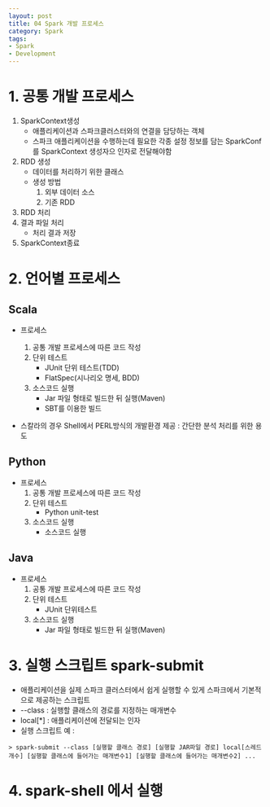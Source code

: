 ```yaml
---
layout: post
title: 04 Spark 개발 프로세스
category: Spark
tags:
- Spark
- Development
---
```

# 1. 공통 개발 프로세스
1. SparkContext생성
    - 애플리케이션과 스파크클러스터와의 연결을 담당하는 객체
    - 스파크 애플리케이션을 수행하는데 필요한 각종 설정 정보를 담는 SparkConf를 SparkContext 생성자으 인자로 전달해야함
2. RDD 생성
    - 데이터를 처리하기 위한 클래스
    - 생성 방법
        1. 외부 데이터 소스
        2. 기존 RDD
3. RDD 처리
4. 결과 파일 처리
    - 처리 결과 저장
5. SparkContext종료

# 2. 언어별 프로세스
## Scala
* 프로세스
    1. 공통 개발 프로세스에 따른 코드 작성
    2. 단위 테스트
        - JUnit 단위 테스트(TDD)
        - FlatSpec(시나리오 명세, BDD)
    3. 소스코드 실행
        - Jar 파일 형태로 빌드한 뒤 실행(Maven)
        - SBT를 이용한 빌드
        
* 스칼라의 경우 Shell에서 PERL방식의 개발환경 제공 : 간단한 분석 처리를 위한 용도
    
## Python
* 프로세스
    1. 공통 개발 프로세스에 따른 코드 작성
    2. 단위 테스트
        - Python unit-test
    3. 소스코드 실행
        - 소스코드 실행

## Java
* 프로세스
    1. 공통 개발 프로세스에 따른 코드 작성
    2. 단위 테스트
        - JUnit 단위테스트
    3. 소스코드 실행
        - Jar 파일 형태로 빌드한 뒤 실행(Maven)
        
 # 3. 실행 스크립트 spark-submit
 - 애플리케이션을 실제 스파크 클러스터에서 쉽게 실행할 수 있게 스파크에서 기본적으로 제공하는 스크립트
 - --class  : 실행할 클래스의 경로를 지정하는 매개변수
 - local[*] : 애플리케이션에 전달되는 인자
 - 실행 스크립트 예 :
 ```
 > spark-submit --class [실행할 클래스 경로] [실행할 JAR파일 경로] local[스레드 개수] [실행할 클래스에 들어가는 매개변수1] [실행할 클래스에 들어가는 매개변수2] ... 
 ```
 
 # 4. spark-shell 에서 실행
